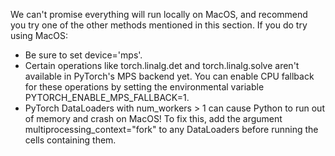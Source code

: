 We can't promise everything will run locally on MacOS, and recommend you try one of the other methods mentioned in this section. If you do try using MacOS:

- Be sure to set device='mps'.
- Certain operations like torch.linalg.det and torch.linalg.solve aren't available in PyTorch's MPS backend yet. You can enable CPU fallback for these operations by setting the environmental variable PYTORCH_ENABLE_MPS_FALLBACK=1.
- PyTorch DataLoaders with num_workers > 1 can cause Python to run out of memory and crash on MacOS! To fix this, add the argument multiprocessing_context="fork" to any DataLoaders before running the cells containing them.
